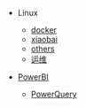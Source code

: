 <!-- _navbar.md -->

* Linux
  * [docker](linux/docker/)
  * [xiaobai](linux/xiaobai/)
  * [others](linux/others/)
  * [运维](linux/运维/)


* [PowerBI](PowerBI/)
  * [PowerQuery](PowerQuery/)

